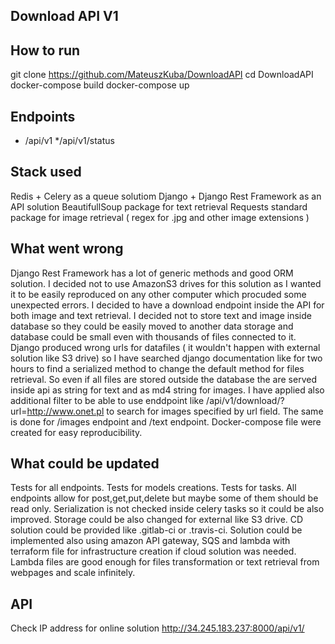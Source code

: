 ## Download API V1

## How to run

git clone https://github.com/MateuszKuba/DownloadAPI
cd DownloadAPI
docker-compose build
docker-compose up

## Endpoints

* /api/v1
*/api/v1/status

## Stack used

Redis + Celery as a queue solutiom
Django + Django Rest Framework as an API solution
BeautifullSoup package for text retrieval
Requests standard package for image retrieval ( regex for .jpg and other image extensions )

## What went wrong

Django Rest Framework has a lot of generic methods and good ORM solution. I decided not to use AmazonS3 drives for this solution as I wanted
it to be easily reproduced on any other computer which procuded some unexpected errors. I decided to have a download endpoint inside the API for both image
and text retrieval. I decided not to store text and image inside database so they could be easily moved to another data storage and database could be small even with
thousands of files connected to it. Django produced wrong urls for datafiles ( it wouldn't happen with external solution like S3 drive) so I have searched django documentation like for two hours
to find a serialized method to change the default method for files retrieval. So even if all files are stored outside the database the are served inside api as string for text and as md4 string for images.
I have applied also additional filter to be able to use enddpoint like /api/v1/download/?url=http://www.onet.pl to search for images specified by url field. The same is done for /images endpoint and /text endpoint.
Docker-compose file were created for easy reproducibility.


## What could be updated

Tests for all endpoints. Tests for models creations. Tests for tasks. All endpoints allow for post,get,put,delete but maybe some of them should be read only. Serialization is not checked inside celery tasks so it could be also improved. Storage could be also changed for external like S3 drive. CD solution could be provided like .gitlab-ci or .travis-ci.
Solution could be implemented also using amazon API gateway, SQS and lambda with terraform file for infrastructure creation if cloud solution was needed. Lambda files are good enough for files transformation or text retrieval from webpages and scale infinitely.


## API

Check IP address for online solution http://34.245.183.237:8000/api/v1/